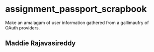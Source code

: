 # assignment_passport_scrapbook

Make an amalagam of user information gathered from a gallimaufry of OAuth providers.

## Maddie Rajavasireddy

